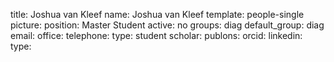 title: Joshua van Kleef
name: Joshua van Kleef
template: people-single
picture: 
position: Master Student
active: no
groups: diag
default_group: diag
email: 
office: 
telephone:
type: student
scholar: 
publons: 
orcid: 
linkedin:
type:
